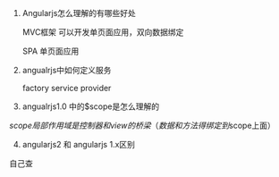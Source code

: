 
1. Angularjs怎么理解的有哪些好处

    MVC框架   可以开发单页面应用，双向数据绑定

    SPA 单页面应用


2. angualrjs中如何定义服务

    factory  service  provider


3. angualrjs1.0 中的$scope是怎么理解的

$scope局部作用域  是控制器和view的桥梁 （数据和方法得绑定到$scope上面）


4. angularjs2 和 angularjs 1.x区别
	
 自己查
